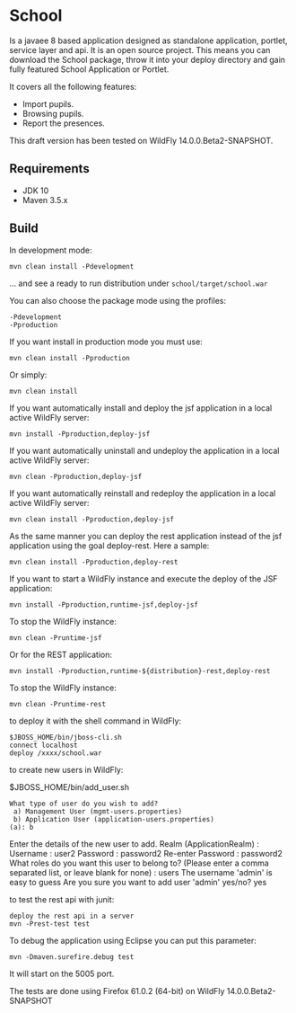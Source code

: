 School
=============
Is a javaee 8 based application designed as standalone application, portlet, service layer and api.
It is an open source project. This means you can download the School package, throw it into your deploy directory and gain fully featured School Application or Portlet.

It covers all the following features:

- Import pupils.
- Browsing pupils.
- Report the presences.

This draft version has been tested on WildFly 14.0.0.Beta2-SNAPSHOT.

Requirements
------------

- JDK 10
- Maven 3.5.x


Build
-----

In development mode:

    mvn clean install -Pdevelopment

... and see a ready to run distribution under `school/target/school.war`

You can also choose the package mode using the profiles:

    -Pdevelopment
    -Pproduction
    
If you want install in production mode you must use:

    mvn clean install -Pproduction
    
Or simply:

    mvn clean install
    
If you want automatically install and deploy the jsf application in a local active WildFly server:

    mvn install -Pproduction,deploy-jsf
    
If you want automatically uninstall and undeploy the application in a local active WildFly server:

    mvn clean -Pproduction,deploy-jsf
    
If you want automatically reinstall and redeploy the application in a local active WildFly server:

    mvn clean install -Pproduction,deploy-jsf
    
As the same manner you can deploy the rest application instead of the jsf application using the goal deploy-rest. Here a sample:

    mvn clean install -Pproduction,deploy-rest
    
If you want to start a WildFly instance and execute the deploy of the JSF application:

    mvn install -Pproduction,runtime-jsf,deploy-jsf
    
To stop the WildFly instance:
  
    mvn clean -Pruntime-jsf
    
Or for the REST application:

    mvn install -Pproduction,runtime-${distribution}-rest,deploy-rest
    
To stop the WildFly instance:
  
    mvn clean -Pruntime-rest

to deploy it with the shell command in WildFly:

    $JBOSS_HOME/bin/jboss-cli.sh
    connect localhost
    deploy /xxxx/school.war
   
 to create new users in WildFly:

$JBOSS_HOME/bin/add_user.sh

    What type of user do you wish to add? 
     a) Management User (mgmt-users.properties) 
     b) Application User (application-users.properties)
    (a): b

Enter the details of the new user to add.
Realm (ApplicationRealm) : 
Username : user2
Password : password2
Re-enter Password : password2
What roles do you want this user to belong to? (Please enter a comma separated list, or leave blank for none) : users
The username 'admin' is easy to guess
Are you sure you want to add user 'admin' yes/no? yes

to test the rest api with junit:

    deploy the rest api in a server
    mvn -Prest-test test

To debug the application using Eclipse you can put this parameter:

    mvn -Dmaven.surefire.debug test

It will start on the 5005 port.

The tests are done using Firefox 61.0.2 (64-bit) on WildFly 14.0.0.Beta2-SNAPSHOT